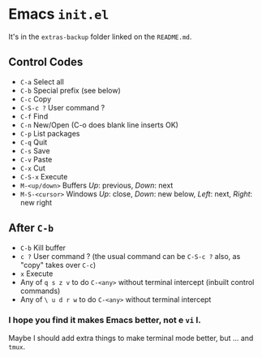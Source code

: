# Emacs `init.el`

It's in the `extras-backup` folder linked on the `README.md`.

## Control Codes
 * `C-a` Select all
 * `C-b` Special prefix (see below)
 * `C-c` Copy
 * `C-S-c ?` User command ?
 * `C-f` Find
 * `C-n` New/Open (C-o does blank line inserts OK)
 * `C-p` List packages
 * `C-q` Quit
 * `C-s` Save
 * `C-v` Paste
 * `C-x` Cut
 * `C-S-x` Execute
 * `M-<up/down>` Buffers *Up*: previous, *Down*: next
 * `M-S-<cursor>` Windows *Up*: close, *Down*: new below, *Left*: next, *Right*: new right 

## After `C-b`
 * `C-b` Kill buffer
 * `c ?` User command ? (the usual command can be `C-S-c ?` also, as "copy" takes over `C-c`)
 * `x` Execute
 * Any of `q s z v` to do `C-<any>` without terminal intercept (inbuilt control commands)
 * Any of `\ u d r w` to do `C-<any>` without terminal intercept

### I hope you find it makes Emacs better, not e `vi` l.
Maybe I should add extra things to make terminal mode better, but ... and `tmux`.

